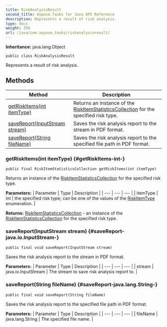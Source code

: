 ```yaml
---
title: RiskAnalysisResult
second_title: Aspose.Tasks for Java API Reference
description: Represents a result of risk analysis.
type: docs
weight: 256
url: /java/com.aspose.tasks/riskanalysisresult/
---
```


**Inheritance:**
java.lang.Object
```
public class RiskAnalysisResult
```

Represents a result of risk analysis.
## Methods

| Method | Description |
| --- | --- |
| [getRiskItems(int itemType)](#getRiskItems-int-) | Returns an instance of the [RiskItemStatisticsCollection](../../com.aspose.tasks/riskitemstatisticscollection) for the specified risk type. |
| [saveReport(InputStream stream)](#saveReport-java.io.InputStream-) | Saves the risk analysis report to the stream in PDF format. |
| [saveReport(String fileName)](#saveReport-java.lang.String-) | Saves the risk analysis report to the specified file path in PDF format. |
### getRiskItems(int itemType) {#getRiskItems-int-}
```
public final RiskItemStatisticsCollection getRiskItems(int itemType)
```


Returns an instance of the [RiskItemStatisticsCollection](../../com.aspose.tasks/riskitemstatisticscollection) for the specified risk type.

**Parameters:**
| Parameter | Type | Description |
| --- | --- | --- |
| itemType | int | the specified risk type; can be one of the values of the [RiskItemType](../../com.aspose.tasks/riskitemtype) enumeration. |

**Returns:**
[RiskItemStatisticsCollection](../../com.aspose.tasks/riskitemstatisticscollection) - an instance of the [RiskItemStatisticsCollection](../../com.aspose.tasks/riskitemstatisticscollection) for the specified risk type.
### saveReport(InputStream stream) {#saveReport-java.io.InputStream-}
```
public final void saveReport(InputStream stream)
```


Saves the risk analysis report to the stream in PDF format.

**Parameters:**
| Parameter | Type | Description |
| --- | --- | --- |
| stream | java.io.InputStream | The stream to save risk analysis report to. |

### saveReport(String fileName) {#saveReport-java.lang.String-}
```
public final void saveReport(String fileName)
```


Saves the risk analysis report to the specified file path in PDF format.

**Parameters:**
| Parameter | Type | Description |
| --- | --- | --- |
| fileName | java.lang.String | The specified file name. |

